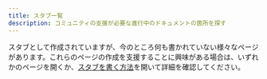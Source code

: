 ```yaml
---
title: スタブ一覧
description: コミュニティの支援が必要な進行中のドキュメントの箇所を探す
---
```


スタブとして作成されていますが、今のところ何も書かれていない様々なページがあります。これらのページの作成を支援することに興味がある場合は、いずれかのページを開くか、[スタブを書く方法](/contributing/how-to-write-a-stub/)を開いて詳細を確認してください。

<StubList />
